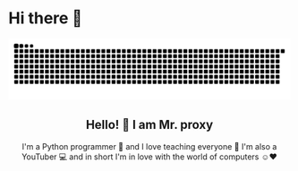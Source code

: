 # Hi there 👋

<img src="https://raw.githubusercontent.com/imrrobat/imrrobat/d1b244e170d2b75fdda3efd499eaaf163f7a617c/images/github-contribution-grid-snake.svg" alt="just for fun :D">

<h2 align="center">Hello! 👋 I am Mr. proxy</h2>
<p align="center">I'm a Python programmer 🐍 and I love teaching everyone 🎯 I'm also a YouTuber 💻 and in short I'm in love with the world of computers ☺️❤️</p>
